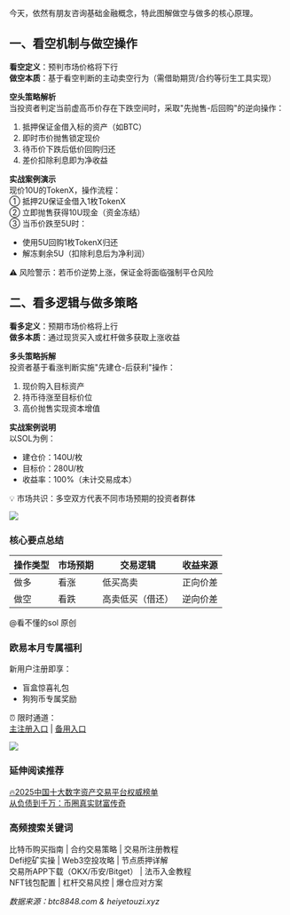 今天，依然有朋友咨询基础金融概念，特此图解做空与做多的核心原理。

## 一、看空机制与做空操作
**看空定义**：预判市场价格将下行  
**做空本质**：基于看空判断的主动卖空行为（需借助期货/合约等衍生工具实现）

**空头策略解析**  
当投资者判定当前虚高币价存在下跌空间时，采取"先抛售-后回购"的逆向操作：  
1. 抵押保证金借入标的资产（如BTC）  
2. 即时市价抛售锁定现价  
3. 待币价下跌后低价回购归还  
4. 差价扣除利息即为净收益  

**实战案例演示**  
现价10U的TokenX，操作流程：  
① 抵押2U保证金借入1枚TokenX  
② 立即抛售获得10U现金（资金冻结）  
③ 当币价跌至5U时：  
- 使用5U回购1枚TokenX归还  
- 解冻剩余5U（扣除利息后为净利润）  

⚠️ 风险警示：若币价逆势上涨，保证金将面临强制平仓风险

## 二、看多逻辑与做多策略
**看多定义**：预期市场价格将上行  
**做多本质**：通过现货买入或杠杆做多获取上涨收益  

**多头策略拆解**  
投资者基于看涨判断实施"先建仓-后获利"操作：  
1. 现价购入目标资产  
2. 持币待涨至目标价位  
3. 高价抛售实现资本增值  

**实战案例说明**  
以SOL为例：  
- 建仓价：140U/枚  
- 目标价：280U/枚  
- 收益率：100%（未计交易成本）  

💡 市场共识：多空双方代表不同市场预期的投资者群体  

[![](https://307e939.webp.li/20250422121033293.png)](https://btc8848.com/top-10-exchanges)

### 核心要点总结
| 操作类型 | 市场预期 | 交易逻辑         | 收益来源       |
|----------|----------|------------------|----------------|
| 做多     | 看涨     | 低买高卖         | 正向价差       |
| 做空     | 看跌     | 高卖低买（借还） | 逆向价差       |

@看不懂的sol 原创

### 欧易本月专属福利
新用户注册即享：  
- 盲盒惊喜礼包  
- 狗狗币专属奖励  

⏰ 限时通道：  
[主注册入口](https://www.okx.com/zh-hans/join/74873351) | [备用入口](https://www.chouyi.world/zh-hans/join/18639032)  

[![](https://fe095ec.webp.li/top-10-exchanges-001.jpg)](https://www.chouyi.world/zh-hans/join/18639032)

### 延伸阅读推荐
[🔥2025中国十大数字资产交易平台权威榜单](https://btc8848.com/top-10-exchanges/)  
[从负债到千万：币圈真实财富传奇](https://heiyetouzi.xyz/biquanstory001/)  

### 高频搜索关键词
比特币购买指南 | 合约交易策略 | 交易所注册教程  
Defi挖矿实操 | Web3空投攻略 | 节点质押详解  
交易所APP下载（OKX/币安/Bitget） | 法币入金教程  
NFT钱包配置 | 杠杆交易风控 | 爆仓应对方案  

*数据来源：btc8848.com & heiyetouzi.xyz*